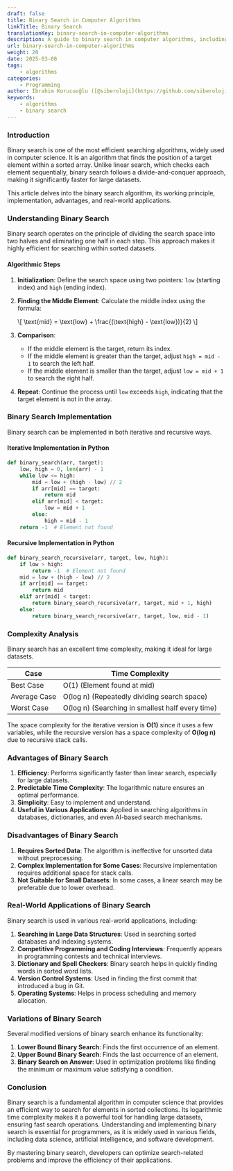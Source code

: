 ```yaml
---
draft: false
title: Binary Search in Computer Algorithms
linkTitle: Binary Search
translationKey: binary-search-in-computer-algorithms
description: A guide to binary search in computer algorithms, including its working principle, implementation, advantages, and real-world applications.
url: binary-search-in-computer-algorithms
weight: 20
date: 2025-03-08
tags:
    - algorithms
categories:
    - Programming
author: İbrahim Korucuoğlu ([@siberoloji](https://github.com/siberoloji))
keywords:
    - algorithms
    - binary search
---
```

### Introduction

Binary search is one of the most efficient searching algorithms, widely used in computer science. It is an algorithm that finds the position of a target element within a sorted array. Unlike linear search, which checks each element sequentially, binary search follows a divide-and-conquer approach, making it significantly faster for large datasets.

This article delves into the binary search algorithm, its working principle, implementation, advantages, and real-world applications.

### Understanding Binary Search

Binary search operates on the principle of dividing the search space into two halves and eliminating one half in each step. This approach makes it highly efficient for searching within sorted datasets.

#### **Algorithmic Steps**

1. **Initialization**: Define the search space using two pointers: `low` (starting index) and `high` (ending index).
2. **Finding the Middle Element**: Calculate the middle index using the formula:

   \\[ \\text{mid} = \\text{low} + \\frac{(\\text{high} - \\text{low})}{2} \\]

3. **Comparison**:
   - If the middle element is the target, return its index.
   - If the middle element is greater than the target, adjust `high = mid - 1` to search the left half.
   - If the middle element is smaller than the target, adjust `low = mid + 1` to search the right half.
4. **Repeat**: Continue the process until `low` exceeds `high`, indicating that the target element is not in the array.

### **Binary Search Implementation**

Binary search can be implemented in both iterative and recursive ways.

#### **Iterative Implementation in Python**

```python
def binary_search(arr, target):
    low, high = 0, len(arr) - 1
    while low <= high:
        mid = low + (high - low) // 2
        if arr[mid] == target:
            return mid
        elif arr[mid] < target:
            low = mid + 1
        else:
            high = mid - 1
    return -1  # Element not found
```

#### **Recursive Implementation in Python**

```python
def binary_search_recursive(arr, target, low, high):
    if low > high:
        return -1  # Element not found
    mid = low + (high - low) // 2
    if arr[mid] == target:
        return mid
    elif arr[mid] < target:
        return binary_search_recursive(arr, target, mid + 1, high)
    else:
        return binary_search_recursive(arr, target, low, mid - 1)
```

### **Complexity Analysis**

Binary search has an excellent time complexity, making it ideal for large datasets.

| Case         | Time Complexity |
|-------------|---------------|
| Best Case    | O(1) (Element found at mid) |
| Average Case | O(log n) (Repeatedly dividing search space) |
| Worst Case   | O(log n) (Searching in smallest half every time) |

The space complexity for the iterative version is **O(1)** since it uses a few variables, while the recursive version has a space complexity of **O(log n)** due to recursive stack calls.

### **Advantages of Binary Search**

1. **Efficiency**: Performs significantly faster than linear search, especially for large datasets.
2. **Predictable Time Complexity**: The logarithmic nature ensures an optimal performance.
3. **Simplicity**: Easy to implement and understand.
4. **Useful in Various Applications**: Applied in searching algorithms in databases, dictionaries, and even AI-based search mechanisms.

### **Disadvantages of Binary Search**

1. **Requires Sorted Data**: The algorithm is ineffective for unsorted data without preprocessing.
2. **Complex Implementation for Some Cases**: Recursive implementation requires additional space for stack calls.
3. **Not Suitable for Small Datasets**: In some cases, a linear search may be preferable due to lower overhead.

### **Real-World Applications of Binary Search**

Binary search is used in various real-world applications, including:

1. **Searching in Large Data Structures**: Used in searching sorted databases and indexing systems.
2. **Competitive Programming and Coding Interviews**: Frequently appears in programming contests and technical interviews.
3. **Dictionary and Spell Checkers**: Binary search helps in quickly finding words in sorted word lists.
4. **Version Control Systems**: Used in finding the first commit that introduced a bug in Git.
5. **Operating Systems**: Helps in process scheduling and memory allocation.

### **Variations of Binary Search**

Several modified versions of binary search enhance its functionality:

1. **Lower Bound Binary Search**: Finds the first occurrence of an element.
2. **Upper Bound Binary Search**: Finds the last occurrence of an element.
3. **Binary Search on Answer**: Used in optimization problems like finding the minimum or maximum value satisfying a condition.

### **Conclusion**

Binary search is a fundamental algorithm in computer science that provides an efficient way to search for elements in sorted collections. Its logarithmic time complexity makes it a powerful tool for handling large datasets, ensuring fast search operations. Understanding and implementing binary search is essential for programmers, as it is widely used in various fields, including data science, artificial intelligence, and software development.

By mastering binary search, developers can optimize search-related problems and improve the efficiency of their applications.
